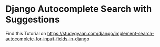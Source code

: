 # Django Autocomplete Search with Suggestions

Find this Tutorial on https://studygyaan.com/django/implement-search-autocomplete-for-input-fields-in-django
